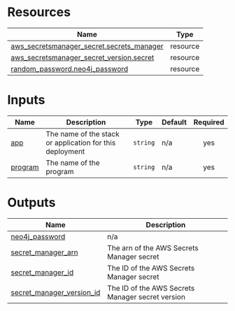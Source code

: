 <!-- BEGIN_TF_DOCS -->

# Resources

| Name | Type |
|------|------|
| [aws_secretsmanager_secret.secrets_manager](https://registry.terraform.io/providers/hashicorp/aws/latest/docs/resources/secretsmanager_secret) | resource |
| [aws_secretsmanager_secret_version.secret](https://registry.terraform.io/providers/hashicorp/aws/latest/docs/resources/secretsmanager_secret_version) | resource |
| [random_password.neo4j_password](https://registry.terraform.io/providers/hashicorp/random/latest/docs/resources/password) | resource |

# Inputs

| Name | Description | Type | Default | Required |
|------|-------------|------|---------|:--------:|
| <a name="input_app"></a> [app](#input\_app) | The name of the stack or application for this deployment | `string` | n/a | yes |
| <a name="input_program"></a> [program](#input\_program) | The name of the program | `string` | n/a | yes |

# Outputs

| Name | Description |
|------|-------------|
| <a name="output_neo4j_password"></a> [neo4j\_password](#output\_neo4j\_password) | n/a |
| <a name="output_secret_manager_arn"></a> [secret\_manager\_arn](#output\_secret\_manager\_arn) | The arn of the AWS Secrets Manager secret |
| <a name="output_secret_manager_id"></a> [secret\_manager\_id](#output\_secret\_manager\_id) | The ID of the AWS Secrets Manager secret |
| <a name="output_secret_manager_version_id"></a> [secret\_manager\_version\_id](#output\_secret\_manager\_version\_id) | The ID of the AWS Secrets Manager secret version |
<!-- END_TF_DOCS -->